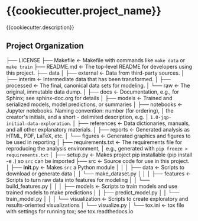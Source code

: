 {{cookiecutter.project_name}}
==============================

{{cookiecutter.description}}

Project Organization
------------

 ├── LICENSE
├── Makefile           <- Makefile with commands like `make data` or `make train`
├── README.md          <- The top-level README for developers using this project.
├── data
│   ├── external       <- Data from third-party sources.
│   ├── interim        <- Intermediate data that has been transformed.
│   ├── processed      <- The final, canonical data sets for modeling.
│   └── raw            <- The original, immutable data dump.
│
├── docs               <- Documentation, e.g., for Sphinx; see sphinx-doc.org for details
│
├── models             <- Trained and serialized models, model predictions, or summaries
│
├── notebooks          <- Jupyter notebooks. Naming convention: number (for ordering),
│                       the creator's initials, and a short `-` delimited description, e.g.
│                       `1.0-jqp-initial-data-exploration`.
│
├── references         <- Data dictionaries, manuals, and all other explanatory materials.
│
├── reports            <- Generated analysis as HTML, PDF, LaTeX, etc.
│   └── figures        <- Generated graphics and figures to be used in reporting
│
├── requirements.txt   <- The requirements file for reproducing the analysis environment,
│                       e.g., generated with `pip freeze > requirements.txt`
│
├── setup.py           <- Makes project pip installable (pip install -e .) so `src` can be imported
├── src                <- Source code for use in this project.
│   ├── __init__.py    <- Makes `src` a Python module
│   │
│   ├── data           <- Scripts to download or generate data
│   │   └── make_dataset.py
│   │
│   ├── features       <- Scripts to turn raw data into features for modeling
│   │   └── build_features.py
│   │
│   ├── models         <- Scripts to train models and use trained models to make predictions
│   │   ├── predict_model.py
│   │   └── train_model.py
│   │
│   └── visualization   <- Scripts to create exploratory and results-oriented visualizations
│       └── visualize.py
│
└── tox.ini            <- tox file with settings for running tox; see tox.readthedocs.io
